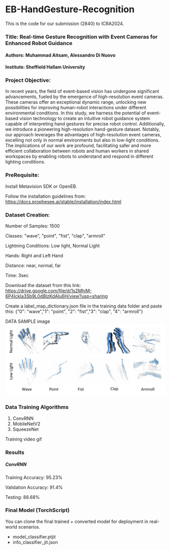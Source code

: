 # EB-HandGesture-Recognition
This is the code for our submission (2840) to ICRA2024.

### Title: Real-time Gesture Recognition with Event Cameras for Enhanced Robot Guidance

#### Authors: Muhammad Aitsam, Alessandro Di Nuovo

#### Institute: Sheffield Hallam University

### Project Objective:

In recent years, the field of event-based vision has undergone significant advancements, fueled by the emergence of high-resolution event cameras. These cameras offer an exceptional dynamic range, unlocking new possibilities for improving human-robot interactions under different environmental conditions. In this study, we harness the potential of event-based vision technology to create an intuitive robot guidance system capable of interpreting hand gestures for precise robot control. Additionally, we introduce a pioneering high-resolution hand-gesture dataset. Notably, our approach leverages the advantages of high-resolution event cameras, excelling not only in normal environments but also in low-light conditions. The implications of our work are profound, facilitating safer and more efficient collaboration between robots and human workers in shared workspaces by enabling robots to understand and respond in different lighting conditions.


### PreRequisite:

Install Metavision SDK or OpenEB.

Follow the installation guidelines from: https://docs.prophesee.ai/stable/installation/index.html

### Dataset Creation:

Number of Samples: 1500 

Classes: "wave",
        "point",
        "fist",
        "clap",
        "armroll"

Lightning Conditions: Low light, Normal Light

Hands: Right and Left Hand

Distance: near, normal, far

Time: 3sec

Download the dataset from this link: https://drive.google.com/file/d/1s2MhiM-6P4IckIa3Sb9L0dBlzKdAIu6H/view?usp=sharing

Create a label_map_dictionary.json file in the training data folder and paste this: {"0": "wave","1": "point", "2": "fist","3": "clap", "4": "armroll"}


DATA SAMPLE image
![alt text](images/data_pic_crop.jpg)

### Data Training Algorithms

1. ConvRNN
2. MobileNetV2
3. SqueezeNet

Training video gif

### Results

##### ConvRNN

Training Accuracy: 95.23%

Validation Accuracy: 91.4%

Testing: 88.68%

### Final Model (TorchScript)

You can clone the final trained + converted model for deployment in real-world scenarios.

- model_classifier.ptjit
- info_classifier_jit.json






